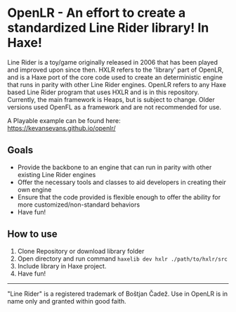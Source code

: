 # OpenLR - An effort to create a standardized Line Rider library! In Haxe!

Line Rider is a toy/game originally released in 2006 that has been played and improved upon since then. HXLR refers to the 'library' part of OpenLR, and is a Haxe port of the core code used to create an deterministic engine that runs in parity with other Line Rider engines. OpenLR refers to any Haxe based Line Rider program that uses HXLR and is in this repository. Currently, the main framework is Heaps, but is subject to change. Older versions used OpenFL as a framework and are not recommended for use.

A Playable example can be found here: https://kevansevans.github.io/openlr/
## Goals
* Provide the backbone to an engine that can run in parity with other existing Line Rider engines
* Offer the necessary tools and classes to aid developers in creating their own engine
* Ensure that the code provided is flexible enough to offer the ability for more customized/non-standard behaviors
* Have fun!
## How to use
1) Clone Repository or download library folder
2) Open directory and run command ``haxelib dev hxlr ./path/to/hxlr/src``
3) Include library in Haxe project.
4) Have fun!
***
"Line Rider" is a registered trademark of Boštjan Čadež. Use in OpenLR is in name only and granted within good faith.